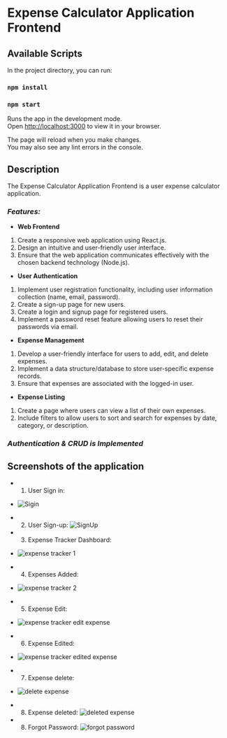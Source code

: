 #  Expense Calculator Application Frontend


## Available Scripts

In the project directory, you can run:

### `npm install`
### `npm start`

Runs the app in the development mode.\
Open [http://localhost:3000](http://localhost:3000) to view it in your browser.

The page will reload when you make changes.\
You may also see any lint errors in the console.

## Description
The Expense Calculator Application Frontend is a user expense calculator application. 

### ***Features:***

* **Web Frontend**
1) Create a responsive web application using React.js.
2)  Design an intuitive and user-friendly user interface.
3)  Ensure that the web application communicates effectively with the chosen backend technology (Node.js).

* **User Authentication**
1) Implement user registration functionality, including user information collection (name, email, password).
2) Create a sign-up page for new users.
3) Create a login and signup page for registered users.
4) Implement a password reset feature allowing users to reset their passwords via email.
   
* **Expense Management**
1) Develop a user-friendly interface for users to add, edit, and delete expenses.
2) Implement a data structure/database to store user-specific expense records.
3) Ensure that expenses are associated with the logged-in user.

* **Expense Listing**
1) Create a page where users can view a list of their own expenses.
2) Include filters to allow users to sort and search for expenses by date, category, or description.

### ***Authentication & CRUD is Implemented***

## Screenshots of the application
* 1) User Sign in:
* ![Sigin](https://github.com/usmanmehmood-12/expense-app-frontend/assets/67166880/fc9801da-c6d4-4069-b014-313d07d43145)

* 2) User Sign-up: 
![SignUp](https://github.com/usmanmehmood-12/expense-app-frontend/assets/67166880/06eaab05-ca17-41fd-a22f-aae1fc825092)

* 3) Expense Tracker Dashboard:
* ![expense tracker 1](https://github.com/usmanmehmood-12/expense-app-frontend/assets/67166880/88440a45-9953-4b1c-af1d-3331f46b2435)

* 4) Expenses Added:
* ![expense tracker 2](https://github.com/usmanmehmood-12/expense-app-frontend/assets/67166880/3b45d18f-1847-40c4-ac15-9ee4342dfba8)

* 5) Expense Edit:
* ![expense tracker edit expense](https://github.com/usmanmehmood-12/expense-app-frontend/assets/67166880/9a79c937-5dc4-4d05-a242-047484d46148)

* 6) Expense Edited:
* ![expense tracker edited expense](https://github.com/usmanmehmood-12/expense-app-frontend/assets/67166880/878b79a2-1a00-454d-a954-d426547db5eb)

* 7) Expense delete:
* ![delete expense](https://github.com/usmanmehmood-12/expense-app-frontend/assets/67166880/756ec06e-fd64-4b55-a632-9412a6afbcfb)

* 8) Expense deleted:
![deleted expense](https://github.com/usmanmehmood-12/expense-app-frontend/assets/67166880/14642618-f3b7-481c-9704-a1ba99b01c80)

* 8) Forgot Password:
![forgot password](https://github.com/usmanmehmood-12/expense-app-frontend/assets/67166880/c6e4e9f4-4ab9-4bf2-85c5-e31959ef9b67)
